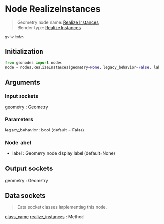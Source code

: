 
# Node RealizeInstances

> Geometry node name: [Realize Instances](https://docs.blender.org/manual/en/latest/modeling/geometry_nodes/material/realize_instances.html)<br>
  Blender type: [Realize Instances](https://docs.blender.org/api/current/bpy.types.GeometryNodeRealizeInstances.html)
  
<sub>go to [index](/docs/index.md)</sub>

## Initialization

```python
from geonodes import nodes
node = nodes.RealizeInstances(geometry=None, legacy_behavior=False, label=None)
```



## Arguments


### Input sockets

geometry : Geometry

### Parameters

legacy_behavior : bool (default = False)

### Node label

- label : Geometry node display label (default=None)

## Output sockets

geometry : Geometry

## Data sockets

> Data socket classes implementing this node.
  
[class_name](docs/sockets/Geometry.md) [realize_instances](docs/sockets/Geometry.md#realize_instances) : Method

